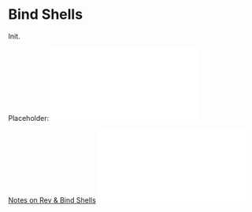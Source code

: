 
# Bind Shells
Init.

Placeholder:
![](/nested-repos/PNPT-study-guide/PEH/exploit-basics/shells.md)

[Notes on Rev & Bind Shells](https://github.com/TrshPuppy/PNPT-study-guide/blob/main/PEH/exploit-basics/shells.md)
![](nested-repos/PNPT-study-guide/PEH/exploit-basics/shells.md)